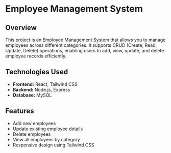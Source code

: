 # Employee Management System

## Overview

This project is an Employee Management System that allows you to manage employees across different categories. It supports CRUD (Create, Read, Update, Delete) operations, enabling users to add, view, update, and delete employee records efficiently.

## Technologies Used

- **Frontend:** React, Tailwind CSS
- **Backend:** Node.js, Express
- **Database:** MySQL

## Features

- Add new employees
- Update existing employee details
- Delete employees
- View all employees by category
- Responsive design using Tailwind CSS
